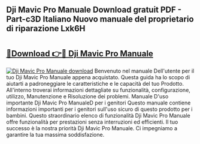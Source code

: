 ## Dji Mavic Pro Manuale Download gratuit PDF - Part-c3D Italiano Nuovo manuale del proprietario di riparazione Lxk6H

# <h2><a href="http://dfd8qbu.blite.top/?on=Dji+Mavic+Pro+Manuale">🔗Download 👉🔴 Dji Mavic Pro Manuale</a></h2>

[![Dji Mavic Pro Manuale download](https://i.imgur.com/lujVjoI.png)](http://dfd8qbu.blite.top/?on=Dji+Mavic+Pro+Manuale)
Benvenuto nel manuale Dell'utente per il tuo Dji Mavic Pro Manuale appena acquistato. Questa guida ha lo scopo di aiutarti a padroneggiare le caratteristiche e le capacità del tuo Prodotto. All'interno troverai informazioni dettagliate su funzionalità, configurazione, utilizzo, Manutenzione e Risoluzione dei problemi. Manuale D'uso importante Dji Mavic Pro ManualeD per i genitori Questo manuale contiene informazioni importanti per i genitori sull'uso sicuro di questo prodotto per i bambini. Questo straordinario elenco di funzionalità Dji Mavic Pro Manuale offre funzionalità per prestazioni senza interruzioni ed efficienti. Il tuo successo è la nostra priorità Dji Mavic Pro Manuale. Ci impegniamo a garantire la tua massima soddisfazione.
